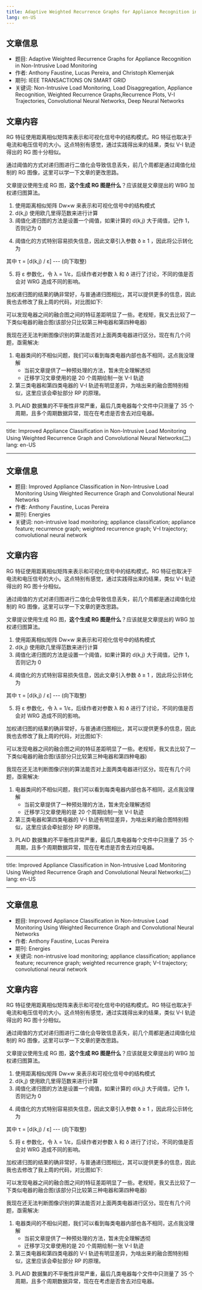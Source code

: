 ```yaml
---
title: Adaptive Weighted Recurrence Graphs for Appliance Recognition in Non-Intrusive Load Monitoring
lang: en-US
---
```


## 文章信息

- 题目: Adaptive Weighted Recurrence Graphs for Appliance Recognition in Non-Intrusive Load Monitoring
- 作者: Anthony Faustine, Lucas Pereira, and Christoph Klemenjak
- 期刊: IEEE TRANSACTIONS ON SMART GRID
- 关键词: Non-Intrusive Load Monitoring, Load Disaggregation, Appliance Recognition, Weighted Recurrence Graphs,Recurrence Plots, V-I Trajectories, Convolutional Neural Networks, Deep Neural Networks

## 文章内容

RG 特征使用距离相似矩阵来表示和可视化信号中的结构模式。RG 特征也取决于电流和电压信号的大小。这点特别有感觉，通过实践得出来的结果，类似 V-I 轨迹得出的 RG 图十分相似。

通过阈值的方式对递归图进行二值化会导致信息丢失，前几个周都是通过阈值化绘制的 RG 图像，这里可以学一下文章的更改思路。

文章提议使用生成 RG 图，**这个生成 RG 图是什么**？应该就是文章提出的 WBG 加权递归图算法。

1. 使用距离相似矩阵 Dw×w 来表示和可视化信号中的结构模式
2. d(k,j) 使用欧几里得范数来进行计算
3. 阈值化递归图的方法是设置一个阈值，如果计算的 d(k,j) 大于阈值，记作 1，否则记为 0

<template>
  <img :src="$withBase('/images/0513-thre-rp.png')" alt="叠加原理">
</template>

4. 阈值化的方式特别容易损失信息，因此文章引入参数 ð ≥ 1 ，因此将公示转化为

<template>
  <img :src="$withBase('/images/0513-wrg.png')" alt="叠加原理">
</template>

其中 τ = [d(k,j) / ε] --- (向下取整)

5. 将 ε 参数化，令 λ = 1/ε，后续作者对参数 λ 和 ð 进行了讨论，不同的值是否会对 WRG 造成不同的影响。

<template>
  <img :src="$withBase('/images/0516-contr-wbg.png')" alt="叠加原理">
</template>

加权递归图的结果的确非常好，与普通递归图相比，其可以提供更多的信息，因此我也去修改了我上周的代码，对比图如下:

<template>
  <img :src="$withBase('/images/0513-my-wrg-rg.png')" alt="叠加原理">
</template>

可以发现电器之间的融合图之间的特征差距明显了一些。老规矩，我又去比较了一下类似电器的融合图(该部分只比较第三种电器和第四种电器)

<template>
  <img :src="$withBase('/images/0513-comp-34.png')" alt="叠加原理">
</template>

我现在还无法判断图像识别的算法能否对上面两类电器进行区分。现在有几个问题，亟需解决:

1. 电器类间的不相似问题，我们可以看到每类电器内部也各不相同，这点我没理解
   - 当前文章提供了一种预处理的方法，暂未完全理解透彻
   - 迁移学习文章使用的是 20 个周期绘制一张 V-I 轨迹
2. 第三类电器和第四类电器的 V-I 轨迹有明显差异，为啥出来的融合图特别相似，这里应该会牵扯部分 RP 的原理。

<template>
  <img :src="$withBase('/images/0513-vi-34.png')" alt="叠加原理">
</template>

3. PLAID 数据集的不平衡性非常严重，最后几类电器每个文件中只测量了 35 个周期，且多个周期数据异常，现在在考虑是否舍去对应电器。

---

title: Improved Appliance Classification in Non-Intrusive Load Monitoring Using Weighted Recurrence Graph and Convolutional Neural Networks(二)
lang: en-US

---

## 文章信息

- 题目: Improved Appliance Classification in Non-Intrusive Load Monitoring Using Weighted Recurrence Graph and Convolutional Neural Networks
- 作者: Anthony Faustine, Lucas Pereira
- 期刊: Energies
- 关键词: non-intrusive load monitoring; appliance classification; appliance feature; recurrence graph; weighted recurrence graph; V–I trajectory; convolutional neural network

## 文章内容

RG 特征使用距离相似矩阵来表示和可视化信号中的结构模式。RG 特征也取决于电流和电压信号的大小。这点特别有感觉，通过实践得出来的结果，类似 V-I 轨迹得出的 RG 图十分相似。

通过阈值的方式对递归图进行二值化会导致信息丢失，前几个周都是通过阈值化绘制的 RG 图像，这里可以学一下文章的更改思路。

文章提议使用生成 RG 图，**这个生成 RG 图是什么**？应该就是文章提出的 WBG 加权递归图算法。

1. 使用距离相似矩阵 Dw×w 来表示和可视化信号中的结构模式
2. d(k,j) 使用欧几里得范数来进行计算
3. 阈值化递归图的方法是设置一个阈值，如果计算的 d(k,j) 大于阈值，记作 1，否则记为 0

<template>
  <img :src="$withBase('/images/0513-thre-rp.png')" alt="叠加原理">
</template>

4. 阈值化的方式特别容易损失信息，因此文章引入参数 ð ≥ 1 ，因此将公示转化为

<template>
  <img :src="$withBase('/images/0513-wrg.png')" alt="叠加原理">
</template>

其中 τ = [d(k,j) / ε] --- (向下取整)

5. 将 ε 参数化，令 λ = 1/ε，后续作者对参数 λ 和 ð 进行了讨论，不同的值是否会对 WRG 造成不同的影响。

<template>
  <img :src="$withBase('/images/0516-contr-wbg.png')" alt="叠加原理">
</template>

加权递归图的结果的确非常好，与普通递归图相比，其可以提供更多的信息，因此我也去修改了我上周的代码，对比图如下:

<template>
  <img :src="$withBase('/images/0513-my-wrg-rg.png')" alt="叠加原理">
</template>

可以发现电器之间的融合图之间的特征差距明显了一些。老规矩，我又去比较了一下类似电器的融合图(该部分只比较第三种电器和第四种电器)

<template>
  <img :src="$withBase('/images/0513-comp-34.png')" alt="叠加原理">
</template>

我现在还无法判断图像识别的算法能否对上面两类电器进行区分。现在有几个问题，亟需解决:

1. 电器类间的不相似问题，我们可以看到每类电器内部也各不相同，这点我没理解
   - 当前文章提供了一种预处理的方法，暂未完全理解透彻
   - 迁移学习文章使用的是 20 个周期绘制一张 V-I 轨迹
2. 第三类电器和第四类电器的 V-I 轨迹有明显差异，为啥出来的融合图特别相似，这里应该会牵扯部分 RP 的原理。

<template>
  <img :src="$withBase('/images/0513-vi-34.png')" alt="叠加原理">
</template>

3. PLAID 数据集的不平衡性非常严重，最后几类电器每个文件中只测量了 35 个周期，且多个周期数据异常，现在在考虑是否舍去对应电器。

---

title: Improved Appliance Classification in Non-Intrusive Load Monitoring Using Weighted Recurrence Graph and Convolutional Neural Networks(二)
lang: en-US

---

## 文章信息

- 题目: Improved Appliance Classification in Non-Intrusive Load Monitoring Using Weighted Recurrence Graph and Convolutional Neural Networks
- 作者: Anthony Faustine, Lucas Pereira
- 期刊: Energies
- 关键词: non-intrusive load monitoring; appliance classification; appliance feature; recurrence graph; weighted recurrence graph; V–I trajectory; convolutional neural network

## 文章内容

RG 特征使用距离相似矩阵来表示和可视化信号中的结构模式。RG 特征也取决于电流和电压信号的大小。这点特别有感觉，通过实践得出来的结果，类似 V-I 轨迹得出的 RG 图十分相似。

通过阈值的方式对递归图进行二值化会导致信息丢失，前几个周都是通过阈值化绘制的 RG 图像，这里可以学一下文章的更改思路。

文章提议使用生成 RG 图，**这个生成 RG 图是什么**？应该就是文章提出的 WBG 加权递归图算法。

1. 使用距离相似矩阵 Dw×w 来表示和可视化信号中的结构模式
2. d(k,j) 使用欧几里得范数来进行计算
3. 阈值化递归图的方法是设置一个阈值，如果计算的 d(k,j) 大于阈值，记作 1，否则记为 0

<template>
  <img :src="$withBase('/images/0513-thre-rp.png')" alt="叠加原理">
</template>

4. 阈值化的方式特别容易损失信息，因此文章引入参数 ð ≥ 1 ，因此将公示转化为

<template>
  <img :src="$withBase('/images/0513-wrg.png')" alt="叠加原理">
</template>

其中 τ = [d(k,j) / ε] --- (向下取整)

5. 将 ε 参数化，令 λ = 1/ε，后续作者对参数 λ 和 ð 进行了讨论，不同的值是否会对 WRG 造成不同的影响。

<template>
  <img :src="$withBase('/images/0516-contr-wbg.png')" alt="叠加原理">
</template>

加权递归图的结果的确非常好，与普通递归图相比，其可以提供更多的信息，因此我也去修改了我上周的代码，对比图如下:

<template>
  <img :src="$withBase('/images/0513-my-wrg-rg.png')" alt="叠加原理">
</template>

可以发现电器之间的融合图之间的特征差距明显了一些。老规矩，我又去比较了一下类似电器的融合图(该部分只比较第三种电器和第四种电器)

<template>
  <img :src="$withBase('/images/0513-comp-34.png')" alt="叠加原理">
</template>

我现在还无法判断图像识别的算法能否对上面两类电器进行区分。现在有几个问题，亟需解决:

1. 电器类间的不相似问题，我们可以看到每类电器内部也各不相同，这点我没理解
   - 当前文章提供了一种预处理的方法，暂未完全理解透彻
   - 迁移学习文章使用的是 20 个周期绘制一张 V-I 轨迹
2. 第三类电器和第四类电器的 V-I 轨迹有明显差异，为啥出来的融合图特别相似，这里应该会牵扯部分 RP 的原理。

<template>
  <img :src="$withBase('/images/0513-vi-34.png')" alt="叠加原理">
</template>

3. PLAID 数据集的不平衡性非常严重，最后几类电器每个文件中只测量了 35 个周期，且多个周期数据异常，现在在考虑是否舍去对应电器。
